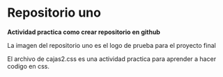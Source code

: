 # Repositorio uno

**Actividad practica como crear repositorio en github**

La imagen del repositorio uno es el logo de prueba para el proyecto final

El archivo de cajas2.css es una actividad practica para aprender a hacer codigo en css.

